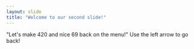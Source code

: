 ```yaml
---
layout: slide
title: "Welcome to our second slide!"
---
```

"Let's make 420 and nice 69 back on the menu!"
Use the left arrow to go back!

